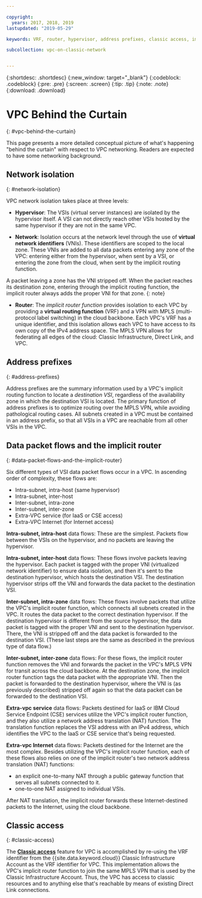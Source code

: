 ```yaml
---

copyright:
  years: 2017, 2018, 2019
lastupdated: "2019-05-29"

keywords: VRF, router, hypervisor, address prefixes, classic access, implicit router, packet flows, NAT, data flows

subcollection: vpc-on-classic-network


---
```


{:shortdesc: .shortdesc}
{:new_window: target="_blank"}
{:codeblock: .codeblock}
{:pre: .pre}
{:screen: .screen}
{:tip: .tip}
{:note: .note}
{:download: .download}

# VPC Behind the Curtain
{: #vpc-behind-the-curtain}

This page presents a more detailed conceptual picture of what's happening "behind the curtain" with respect to VPC networking. Readers are expected to have some networking background.

## Network isolation
{: #network-isolation}

VPC network isolation takes place at three levels:

* **Hypervisor**: The VSIs (virtual server instances) are isolated by the hypervisor itself. A VSI can not directly reach other VSIs hosted by the same hypervisor if they are not in the same VPC.

* **Network**: Isolation occurs at the network level through the use of **virtual network identifiers** (VNIs). These identifiers are scoped to the local zone. These VNIs are added to all data packets entering any zone of the VPC: entering either from the hypervisor, when sent by a VSI, or entering the zone from the cloud, when sent by the implicit routing function.

A packet leaving a zone has the VNI stripped off. When the packet reaches its destination zone, entering through the implicit routing function, the implicit router always adds the proper VNI for that zone.
{: note}

* **Router**: The _implicit router function_ provides isolation to each VPC by providing a **virtual routing function** (VRF) and a VPN with MPLS (multi-protocol label switching) in the cloud backbone. Each VPC's VRF has a unique identifier, and this isolation allows each VPC to have access to its own copy of the IPv4 address space. The MPLS VPN allows for federating all edges of the cloud: Classic Infrastructure, Direct Link, and VPC.

## Address prefixes
{: #address-prefixes}

Address prefixes are the summary information used by a VPC's implicit routing function to locate a _destination VSI_, regardless of the availability zone in which the destination VSI is located. The primary function of address prefixes is to optimize routing over the MPLS VPN, while avoiding pathological routing cases. All subnets created in a VPC must be contained in an address prefix, so that all VSIs in a VPC are reachable from all other VSIs in the VPC.

## Data packet flows and the implicit router
{: #data-packet-flows-and-the-implicit-router}

Six different types of VSI data packet flows occur in a VPC. In ascending order of complexity, these flows are:

* Intra-subnet, intra-host (same hypervisor)
* Intra-subnet, inter-host
* Inter-subnet, intra-zone
* Inter-subnet, inter-zone
* Extra-VPC service (for IaaS or CSE access)
* Extra-VPC Internet (for Internet access)

**Intra-subnet, intra-host** data flows: These are the simplest. Packets flow between the VSIs on the hypervisor, and no packets are leaving the hypervisor.

**Intra-subnet, inter-host** data flows: These flows involve packets leaving the hypervisor. Each packet is tagged with the proper VNI (virtualized network identifier) to ensure data isolation, and then it's sent to the destination hypervisor, which hosts the destination VSI. The destination hypervisor strips off the VNI and forwards the data packet to the destination VSI.

**Inter-subnet, intra-zone** data flows: These flows involve packets that utilize the VPC's implicit router function, which connects all subnets created in the VPC. It routes the data packet to the correct destination hypervisor. If the destination hypervisor is different from the source hypervisor, the data packet is tagged with the proper VNI and sent to the destination hypervisor. There, the VNI is stripped off and the data packet is forwarded to the destination VSI. (These last steps are the same as described in the previous type of data flow.)

**Inter-subnet, inter-zone** data flows: For these flows, the implicit router function removes the VNI and forwards the packet in the VPC's MPLS VPN for transit across the cloud backbone. At the destination zone, the implicit router function tags the data packet with the appropriate VNI. Then the packet is forwarded to the destination hypervisor, where the VNI is (as previously described) stripped off again so that the data packet can be forwarded to the destination VSI.

**Extra-vpc service** data flows: Packets destined for IaaS or IBM Cloud Service Endpoint (CSE) services utilize the VPC's implicit router function, and they also utilize a network address translation (NAT) function. The translation function replaces the VSI address with an IPv4 address, which identifies the VPC to the IaaS or CSE service that's being requested.

**Extra-vpc Internet** data flows: Packets destined for the Internet are the most complex. Besides utilizing the VPC's implicit router function, each of these flows also relies on one of the implicit router's two network address translation (NAT) functions:

  * an explicit one-to-many NAT through a public gateway function that serves all subnets connected to it.
  * one-to-one NAT assigned to individual VSIs.

After NAT translation, the implicit router forwards these Internet-destined packets to the Internet, using the cloud backbone.

## Classic access
{: #classic-access}

The [**Classic access**](/docs/vpc-on-classic?topic=vpc-on-classic-setting-up-access-to-your-classic-infrastructure-from-vpc) feature for VPC is accomplished by re-using the VRF identifier from the {{site.data.keyword.cloud}} Classic Infrastructure Account as the VRF identifier for VPC. This implementation allows the VPC's implicit router function to join the same MPLS VPN that is used by the Classic Infrastructure Account. Thus, the VPC has access to classic resources and to anything else that's reachable by means of existing Direct Link connections.
